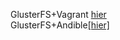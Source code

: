 GlusterFS+Vagrant [hier](https://github.com/derekschultz/ansible-vagrant-gluster)  
GlusterFS+Andible[[hier]](https://www.jeffgeerling.com/blog/simple-glusterfs-setup-ansible)  
